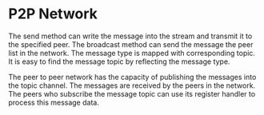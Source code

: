 # P2P Network

The send method can write the message into the stream and transmit it to the specified peer. The broadcast method can send the message the peer list in the network. The message type is mapped with corresponding topic. It is easy to find the message topic by reflecting the message type.

The peer to peer network has the capacity of publishing the messages into the topic channel. The messages are received by the peers in the network. The peers who subscribe the message topic can use its register handler to process this message data. 


